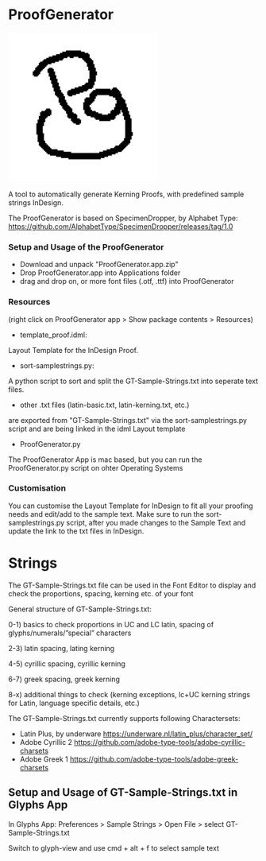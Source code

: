 # ProofGenerator
![](data/PG-bw-small.gif)

 A tool to automatically generate Kerning Proofs, with predefined sample strings InDesign. 
 
 The ProofGenerator is based on SpecimenDropper, by Alphabet Type:
 https://github.com/AlphabetType/SpecimenDropper/releases/tag/1.0
 
 ### Setup and Usage of the ProofGenerator
- Download and unpack "ProofGenerator.app.zip"
- Drop ProofGenerator.app into Applications folder
- drag and drop on, or more font files (.otf, .ttf) into ProofGenerator

 ### Resources 
(right click on ProofGenerator app > Show package contents > Resources)

- template_proof.idml: 

 Layout Template for the InDesign Proof.

- sort-samplestrings.py:

 A python script to sort and split the GT-Sample-Strings.txt into seperate text files. 

- other .txt files (latin-basic.txt, latin-kerning.txt, etc.)

 are exported from "GT-Sample-Strings.txt" via the sort-samplestrings.py script and are being linked in the idml Layout template

- ProofGenerator.py

 The ProofGenerator App is mac based, but you can run the ProofGenerator.py script on ohter Operating Systems


### Customisation
You can customise the Layout Template for InDesign to fit all your proofing needs and edit/add to the sample text. Make sure to run the sort-samplestrings.py script, after you made changes to the Sample Text and update the link to the txt files in InDesign. 


 
# Strings
 The GT-Sample-Strings.txt file can be used in the Font Editor to display and check the proportions, spacing, kerning etc. of your font

 General structure of GT-Sample-Strings.txt: 
 
 0-1) basics to check proportions in UC and LC latin, spacing of glyphs/numerals/”special” characters
 
 2-3) latin spacing, lating kerning 
 
 4-5) cyrillic spacing, cyrillic kerning 
 
 6-7) greek spacing, greek kerning 
 
 8-x) additional things to check  (kerning exceptions, lc+UC kerning strings for Latin, language specific details, etc.)
 
 The GT-Sample-Strings.txt currently supports following Charactersets:
 
 - Latin Plus, by underware https://underware.nl/latin_plus/character_set/
 - Adobe Cyrillic 2 https://github.com/adobe-type-tools/adobe-cyrillic-charsets
 - Adobe Greek 1 https://github.com/adobe-type-tools/adobe-greek-charsets
 

## Setup and Usage of GT-Sample-Strings.txt in Glyphs App

 In Glyphs App: Preferences > Sample Strings > Open File > select GT-Sample-Strings.txt
 
 Switch to glyph-view and use cmd + alt + f to select sample text
 




